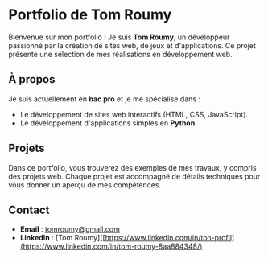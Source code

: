 # Portfolio de Tom Roumy

Bienvenue sur mon portfolio ! Je suis **Tom Roumy**, un développeur passionné par la création de sites web, de jeux et d'applications. Ce projet présente une sélection de mes réalisations en développement web.

## À propos

Je suis actuellement en **bac pro** et je me spécialise dans :
- Le développement de sites web interactifs (HTML, CSS, JavaScript).
- Le développement d'applications simples en **Python**.

## Projets

Dans ce portfolio, vous trouverez des exemples de mes travaux, y compris des projets web. Chaque projet est accompagné de détails techniques pour vous donner un aperçu de mes compétences.

## Contact

- **Email** : [tomroumy@gmail.com](mailto:tomroumy@gmail.com)
- **LinkedIn** : [Tom Roumy]([https://www.linkedin.com/in/ton-profil](https://www.linkedin.com/in/tom-roumy-8aa884348/)
